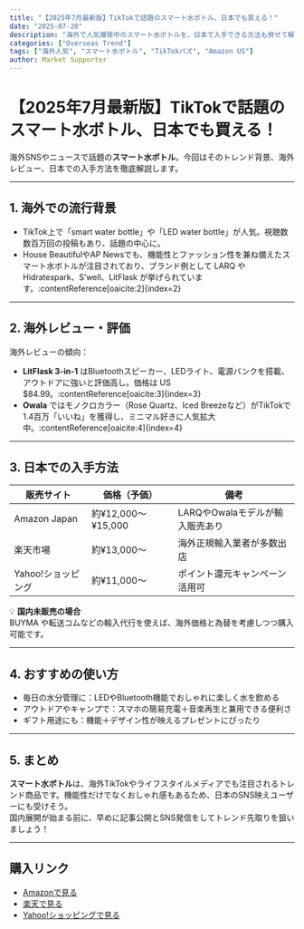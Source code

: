 ```yaml
---
title: "【2025年7月最新版】TikTokで話題のスマート水ボトル、日本でも買える！"
date: "2025-07-20"
description: "海外で人気爆発中のスマート水ボトルを、日本で入手できる方法も併せて解説。海外の話題背景、レビュー評価、日本での購入ルートを紹介します。"
categories: ["Overseas Trend"]
tags: ["海外人気", "スマート水ボトル", "TikTokバズ", "Amazon US"]
author: Market Supporter
---
```


# 【2025年7月最新版】TikTokで話題のスマート水ボトル、日本でも買える！

海外SNSやニュースで話題の**スマート水ボトル**。今回はそのトレンド背景、海外レビュー、日本での入手方法を徹底解説します。

---

## 1. 海外での流行背景
- TikTok上で「smart water bottle」や「LED water bottle」が人気。視聴数数百万回の投稿もあり、話題の中心に。  
- House BeautifulやAP Newsでも、機能性とファッション性を兼ね備えたスマート水ボトルが注目されており、ブランド例として LARQ や Hidratespark、S’well、LitFlask が挙げられています。:contentReference[oaicite:2]{index=2}

---

## 2. 海外レビュー・評価
海外レビューの傾向：
- **LitFlask 3-in-1** はBluetoothスピーカー、LEDライト、電源バンクを搭載、アウトドアに強いと評価高し。価格は US $84.99。:contentReference[oaicite:3]{index=3}
- **Owala** ではモノクロカラー（Rose Quartz、Iced Breezeなど）がTikTokで1.4百万「いいね」を獲得し、ミニマル好きに人気拡大中。:contentReference[oaicite:4]{index=4}

---

## 3. 日本での入手方法

| 販売サイト         | 価格（予価）      | 備考                         |
|------------------|------------------|-----------------------------|
| Amazon Japan     | 約¥12,000〜¥15,000 | LARQやOwalaモデルが輸入販売あり |
| 楽天市場         | 約¥13,000〜       | 海外正規輸入業者が多数出店         |
| Yahoo!ショッピング | 約¥11,000〜      | ポイント還元キャンペーン活用可     |

💡 **国内未販売の場合**  
BUYMA や転送コムなどの輸入代行を使えば、海外価格と為替を考慮しつつ購入可能です。

---

## 4. おすすめの使い方
- 毎日の水分管理に：LEDやBluetooth機能でおしゃれに楽しく水を飲める  
- アウトドアやキャンプで：スマホの簡易充電＋音楽再生と兼用できる便利さ  
- ギフト用途にも：機能＋デザイン性が映えるプレゼントにぴったり

---

## 5. まとめ
**スマート水ボトル**は、海外TikTokやライフスタイルメディアでも注目されるトレンド商品です。機能性だけでなくおしゃれ感もあるため、日本のSNS映えユーザーにも受けそう。  
国内展開が始まる前に、早めに記事公開とSNS発信をしてトレンド先取りを狙いましょう！

---

## 購入リンク
- [Amazonで見る](#)
- [楽天で見る](#)
- [Yahoo!ショッピングで見る](#)

